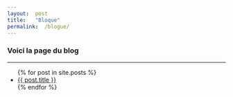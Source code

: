 ```yaml
---
layout:  post
title:   "Bloque"
permalink:  /blogue/
---
```

### Voici la page du blog
<hr>
    <section class="container"></section>
        <ul>
            {% for post in site.posts %}
            <li>
                <a href="{{ post.url }}">{{ post.title }}</a>
            </li>
            {% endfor %}
        </ul>
    </section>
